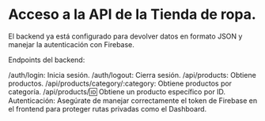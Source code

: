 # Acceso  a la API de la Tienda de ropa. 
El backend ya está configurado para devolver datos en formato JSON y manejar la autenticación con Firebase.

Endpoints del backend:

/auth/login: Inicia sesión.
/auth/logout: Cierra sesión.
/api/products: Obtiene productos.
/api/products/category/:category: Obtiene productos por categoría.
/api/products/:id: Obtiene un producto específico por ID.
Autenticación: Asegúrate de manejar correctamente el token de Firebase en el frontend para proteger rutas privadas como el Dashboard.

#  



